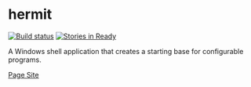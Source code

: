 hermit
======

[![Build status](https://ci.appveyor.com/api/projects/status/3r2y7fab244o0kk3?svg=true)](https://ci.appveyor.com/project/lucasbrendel/hermit)
[![Stories in Ready](https://badge.waffle.io/HermitApp/hermit.svg?label=ready&title=Ready)](http://waffle.io/HermitApp/hermit)

A Windows shell application that creates a starting base for configurable programs.

[Page Site](http://hermitapp.github.io/hermit)

